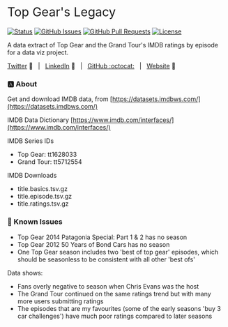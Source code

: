 <h1 style="font-weight:normal">
  Top Gear's Legacy 
</h1>

[![Status](https://www.repostatus.org/badges/latest/wip.svg)]() [![GitHub Issues](https://img.shields.io/github/issues/wjsutton/fastest_marathon_dressed_as.svg)](https://github.com/wjsutton/fastest_marathon_dressed_as/issues) [![GitHub Pull Requests](https://img.shields.io/github/issues-pr/wjsutton/fastest_marathon_dressed_as.svg)](https://github.com/wjsutton/fastest_marathon_dressed_as/pulls) [![License](https://img.shields.io/badge/license-MIT-blue.svg)](/LICENSE)

A data extract of Top Gear and the Grand Tour's IMDB ratings by episode for a data viz project.

[Twitter][Twitter] :speech_balloon:&nbsp;&nbsp;&nbsp;|&nbsp;&nbsp;&nbsp;[LinkedIn][LinkedIn] :necktie:&nbsp;&nbsp;&nbsp;|&nbsp;&nbsp;&nbsp;[GitHub :octocat:][GitHub]&nbsp;&nbsp;&nbsp;|&nbsp;&nbsp;&nbsp;[Website][Website] :link:

<!--
Quick Link 
-->

[Twitter]:https://twitter.com/WJSutton12
[LinkedIn]:https://www.linkedin.com/in/will-sutton-14711627/
[GitHub]:https://github.com/wjsutton
[Website]:https://wjsutton.github.io/

### :a: About

Get and download IMDB data, from [https://datasets.imdbws.com/](https://datasets.imdbws.com/)

IMDB Data Dictionary [https://www.imdb.com/interfaces/](https://www.imdb.com/interfaces/)

IMDB Series IDs
 - Top Gear: tt1628033
 - Grand Tour: tt5712554

IMDB Downloads
 - title.basics.tsv.gz
 - title.episode.tsv.gz
 - title.ratings.tsv.gz
 
 ### :thinking: Known Issues
 
 - Top Gear 2014 Patagonia Special: Part 1 & 2 has no season
 - Top Gear 2012 50 Years of Bond Cars has no season
 - One Top Gear season includes two 'best of top gear' episodes, which should be seasonless to be consistent with all other 'best ofs'

Data shows:
- Fans overly negative to season when Chris Evans was the host
- The Grand Tour continued on the same ratings trend but with many more users submitting ratings
- The episodes that are my favourites (some of the early seasons 'buy 3 car challenges') have much poor ratings compared to later seasons 
 



